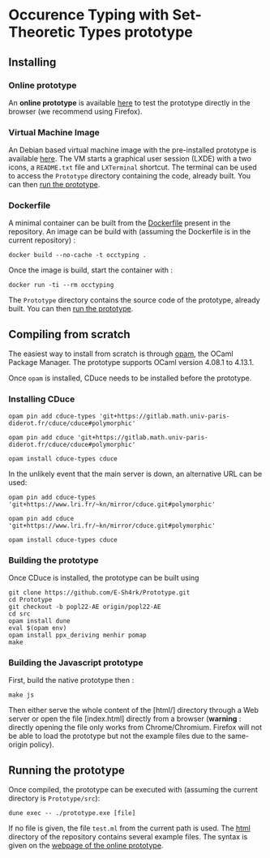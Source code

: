 # Occurence Typing with Set-Theoretic Types prototype

## Installing
### Online prototype

An **online prototype** is available [here](https://typecaseunion.github.io/) to test the prototype directly in the browser (we recommend using Firefox).

### Virtual Machine Image

An Debian based virtual machine image with the pre-installed prototype is available [here](https://www.lri.fr/~kn/files/TypecaseUnion.ova). The VM starts a graphical user session (LXDE) with a two icons, a `README.txt` file and `LXTerminal` shortcut. The terminal can be used to access the `Prototype` directory containing the code, already built. You can then [run the prototype](#running-the-prototype).


### Dockerfile

A minimal container can be built from the [Dockerfile]() present in the repository. An image can be build with (assuming the Dockerfile is in the current repository)
:
```
docker build --no-cache -t occtyping .
```
Once the image is build, start the container with :
```
docker run -ti --rm occtyping
```
The `Prototype` directory contains the source code of the  prototype, already built. You can then  [run the prototype](#running-the-prototype).


## Compiling from scratch

The easiest way to install from scratch is through [opam](https://opam.ocaml.org/), the OCaml Package Manager.
The prototype supports OCaml version 4.08.1 to 4.13.1.

Once `opam` is installed, CDuce needs to be installed before the prototype.

### Installing CDuce

```
opam pin add cduce-types 'git+https://gitlab.math.univ-paris-diderot.fr/cduce/cduce#polymorphic'

opam pin add cduce 'git+https://gitlab.math.univ-paris-diderot.fr/cduce/cduce#polymorphic'

opam install cduce-types cduce

```
In the unlikely event that the main server is down, an alternative URL can be used:
```
opam pin add cduce-types 'git+https://www.lri.fr/~kn/mirror/cduce.git#polymorphic'

opam pin add cduce 'git+https://www.lri.fr/~kn/mirror/cduce.git#polymorphic'

opam install cduce-types cduce

```


### Building the prototype
Once CDuce is installed, the prototype can be built using

```
git clone https://github.com/E-Sh4rk/Prototype.git
cd Prototype
git checkout -b popl22-AE origin/popl22-AE
cd src
opam install dune
eval $(opam env)
opam install ppx_deriving menhir pomap
make
```

### Building the Javascript prototype

First, build the native prototype then :

```
make js
```

Then either serve the whole content of the [html/] directory through a Web server or open the file [index.html]
directly from a browser (**warning** : directly opening the file only works from Chrome/Chromium. Firefox will not
be able to load the prototype but not the example files due to the same-origin policy).


## Running the prototype

Once compiled, the prototype can be executed with (assuming the current directory is `Prototype/src`):
```
dune exec -- ./prototype.exe [file]
```
If no file is given, the file `test.ml` from the current path is used. The [html]() directory of the repository contains several example files. The syntax is given on the [webpage of the online prototype](https://typecaseunion.github.io/).
